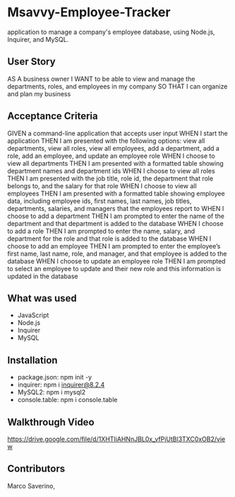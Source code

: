 # Msavvy-Employee-Tracker
application to manage a company's employee database, using Node.js, Inquirer, and MySQL.

## User Story
AS A business owner
I WANT to be able to view and manage the departments, roles, and employees in my company
SO THAT I can organize and plan my business

## Acceptance Criteria
GIVEN a command-line application that accepts user input
WHEN I start the application
THEN I am presented with the following options: view all departments, view all roles, view all employees, add a department, add a role, add an employee, and update an employee role
WHEN I choose to view all departments
THEN I am presented with a formatted table showing department names and department ids
WHEN I choose to view all roles
THEN I am presented with the job title, role id, the department that role belongs to, and the salary for that role
WHEN I choose to view all employees
THEN I am presented with a formatted table showing employee data, including employee ids, first names, last names, job titles, departments, salaries, and managers that the employees report to
WHEN I choose to add a department
THEN I am prompted to enter the name of the department and that department is added to the database
WHEN I choose to add a role
THEN I am prompted to enter the name, salary, and department for the role and that role is added to the database
WHEN I choose to add an employee
THEN I am prompted to enter the employee’s first name, last name, role, and manager, and that employee is added to the database
WHEN I choose to update an employee role
THEN I am prompted to select an employee to update and their new role and this information is updated in the database

## What was used
- JavaScript  
- Node.js  
- Inquirer 
- MySQL


## Installation 
- package.json: npm init -y  
- inquirer: npm i inquirer@8.2.4
- MySQL2: npm i mysql2
- console.table: npm i console.table


## Walkthrough Video
https://drive.google.com/file/d/1XHTIiAHNnJBL0x_vfPjUtBl3TXC0xOB2/view



## Contributors
Marco Saverino,